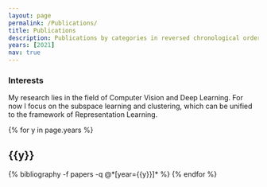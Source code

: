 ```yaml
---
layout: page
permalink: /Publications/
title: Publications
description: Publications by categories in reversed chronological order.
years: [2021]
nav: true
---
```


### Interests
My research lies in the field of Computer Vision and Deep Learning. For now I focus on the subspace learning and clustering, which can be unified to the framework of Representation Learning.

<div class="publications">

{% for y in page.years %}
  <h2 class="year">{{y}}</h2>
  {% bibliography -f papers -q @*[year={{y}}]* %}
{% endfor %}

</div>
